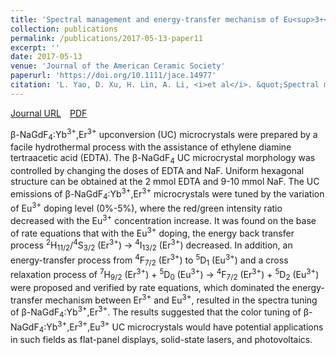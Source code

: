 ```yaml
---
title: 'Spectral management and energy-transfer mechanism of Eu<sup>3+</sup>-doped β-NaGdF<sub>4</sub>:Yb<sup>3+</sup>,Er<sup>3+</sup> microcrystals'
collection: publications
permalink: /publications/2017-05-13-paper11
excerpt: ''
date: 2017-05-13
venue: 'Journal of the American Ceramic Society'
paperurl: 'https://doi.org/10.1111/jace.14977'
citation: 'L. Yao, D. Xu, H. Lin, A. Li, <i>et al</i>. &quot;Spectral management and energy-transfer mechanism of Eu<sup>3+</sup>-doped β-NaGdF<sub>4</sub>:Yb<sup>3+</sup>,Er<sup>3+</sup> microcrystals&quot;, <i>Journal of the American Ceramic Society</i>, 2017, 100: 4602-4610.'
---
```

[Journal URL](https://ceramics.onlinelibrary.wiley.com/doi/abs/10.1111/jace.14977)&emsp;[PDF](files/paper11.pdf)

β-NaGdF<sub>4</sub>:Yb<sup>3+</sup>,Er<sup>3+</sup> upconversion (UC) microcrystals were prepared by a facile hydrothermal process with the assistance of ethylene diamine tertraacetic acid (EDTA). The β-NaGdF<sub>4</sub> UC microcrystal morphology was controlled by changing the doses of EDTA and NaF. Uniform hexagonal structure can be obtained at the 2 mmol EDTA and 9-10 mmol NaF. The UC emissions of β-NaGdF<sub>4</sub>:Yb<sup>3+</sup>,Er<sup>3+</sup> microcrystals were tuned by the variation of Eu<sup>3+</sup> doping level (0%-5%), where the red/green intensity ratio decreased with the Eu<sup>3+</sup> concentration increase. It was found on the base of rate equations that with the Eu<sup>3+</sup> doping, the energy back transfer process <sup>2</sup>H<sub>11/2</sub>/<sup>4</sup>S<sub>3/2</sub> (Er<sup>3+</sup>) → <sup>4</sup>I<sub>13/2</sub> (Er<sup>3+</sup>) decreased. In addition, an energy-transfer process from <sup>4</sup>F<sub>7/2</sub> (Er<sup>3+</sup>) to <sup>5</sup>D<sub>1</sub> (Eu<sup>3+</sup>) and a cross relaxation process of <sup>7</sup>H<sub>9/2</sub> (Er<sup>3+</sup>) + <sup>5</sup>D<sub>0</sub> (Eu<sup>3+</sup>) → <sup>4</sup>F<sub>7/2</sub> (Er<sup>3+</sup>) + <sup>5</sup>D<sub>2</sub> (Eu<sup>3+</sup>) were proposed and verified by rate equations, which dominated the energy-transfer mechanism between Er<sup>3+</sup> and Eu<sup>3+</sup>, resulted in the spectra tuning of β-NaGdF<sub>4</sub>:Yb<sup>3+</sup>,Er<sup>3+</sup>. The results suggested that the color tuning of β-NaGdF<sub>4</sub>:Yb<sup>3+</sup>,Er<sup>3+</sup>,Eu<sup>3+</sup> UC microcrystals would have potential applications in such fields as flat-panel displays, solid-state lasers, and photovoltaics.